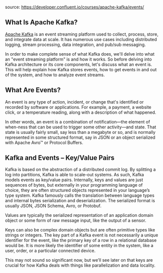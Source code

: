 source: https://developer.confluent.io/courses/apache-kafka/events/

## What Is Apache Kafka?
[Apache Kafka](https://www.confluent.io/what-is-apache-kafka/?session_ref=https%3A%2F%2Fhub.docker.com%2F&_ga=2.24174973.678858453.1738585961-544272390.1734613155&_gac=1.89569769.1738174164.Cj0KCQiAwOe8BhCCARIsAGKeD565C8l-mK1yclAL_kGba0GKbG4nG2RjaRTQU6NTbAqbeZ7uzOyF0jQaArhGEALw_wcB&_gl=1*1o0anzw*_gcl_aw*R0NMLjE3MzgxNzQxNjQuQ2owS0NRaUF3T2U4QmhDQ0FSSXNBR0tlRDU2NUM4bC1tSzF5Y2xBTF9rR2JhMEdLYkc0bkcyUmphUlRRVTZOVGJBcWJlWjd1ek95RjBqUWFBcmhHRUFMd193Y0I.*_gcl_au*MTk3NjQ5NTQ3My4xNzM0NjEzMTU0*_ga*NTQ0MjcyMzkwLjE3MzQ2MTMxNTU.*_ga_D2D3EGKSGD*MTczODU4NTk2MS42LjEuMTczODU4NjIzNC42MC4wLjA.) is an event streaming platform used to collect, process, store, and integrate data at scale. It has numerous use cases including distributed logging, stream processing, data integration, and pub/sub messaging.

In order to make complete sense of what Kafka does, we'll delve into what an "event streaming platform" is and how it works. So before delving into Kafka architecture or its core components, let's discuss what an event is. This will help explain how Kafka stores events, how to get events in and out of the system, and how to analyze event streams.

## What Are Events?
An event is any type of action, incident, or change that's identified or recorded by software or applications. For example, a payment, a website click, or a temperature reading, along with a description of what happened.

In other words, an event is a combination of notification—the element of when-ness that can be used to trigger some other activity—and state. That state is usually fairly small, say less than a megabyte or so, and is normally represented in some structured format, say in JSON or an object serialized with Apache Avro™ or Protocol Buffers.

## Kafka and Events – Key/Value Pairs
Kafka is based on the abstraction of a distributed commit log. By splitting a log into partitions, Kafka is able to scale-out systems. As such, Kafka models events as key/value pairs. Internally, keys and values are just sequences of bytes, but externally in your programming language of choice, they are often structured objects represented in your language’s type system. Kafka famously calls the translation between language types and internal bytes serialization and deserialization. The serialized format is usually JSON, JSON Schema, Avro, or Protobuf.

Values are typically the serialized representation of an application domain object or some form of raw message input, like the output of a sensor.

Keys can also be complex domain objects but are often primitive types like strings or integers. The key part of a Kafka event is not necessarily a unique identifier for the event, like the primary key of a row in a relational database would be. It is more likely the identifier of some entity in the system, like a user, order, or a particular connected device.

This may not sound so significant now, but we’ll see later on that keys are crucial for how Kafka deals with things like parallelization and data locality.